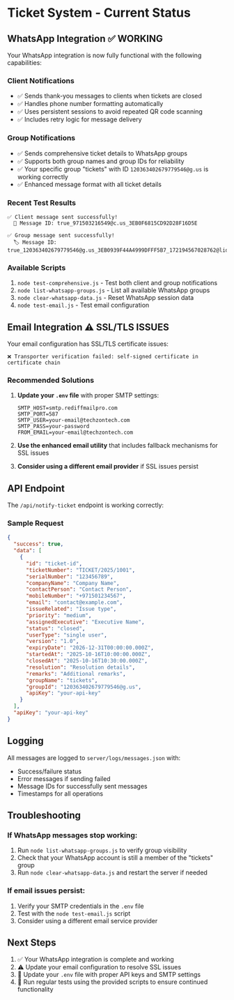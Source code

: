 # Ticket System - Current Status

## WhatsApp Integration ✅ WORKING

Your WhatsApp integration is now fully functional with the following capabilities:

### Client Notifications
- ✅ Sends thank-you messages to clients when tickets are closed
- ✅ Handles phone number formatting automatically
- ✅ Uses persistent sessions to avoid repeated QR code scanning
- ✅ Includes retry logic for message delivery

### Group Notifications
- ✅ Sends comprehensive ticket details to WhatsApp groups
- ✅ Supports both group names and group IDs for reliability
- ✅ Your specific group "tickets" with ID `120363402679779546@g.us` is working correctly
- ✅ Enhanced message format with all ticket details

### Recent Test Results
```
✅ Client message sent successfully!
  📱 Message ID: true_971503216549@c.us_3EB0F6815CD92D28F16D5E

✅ Group message sent successfully!
  🏷️ Message ID: true_120363402679779546@g.us_3EB0939F44A4999DFFF5B7_172194567028762@lid
```

### Available Scripts
1. `node test-comprehensive.js` - Test both client and group notifications
2. `node list-whatsapp-groups.js` - List all available WhatsApp groups
3. `node clear-whatsapp-data.js` - Reset WhatsApp session data
4. `node test-email.js` - Test email configuration

## Email Integration ⚠️ SSL/TLS ISSUES

Your email configuration has SSL/TLS certificate issues:

```
❌ Transporter verification failed: self-signed certificate in certificate chain
```

### Recommended Solutions
1. **Update your `.env` file** with proper SMTP settings:
   ```env
   SMTP_HOST=smtp.rediffmailpro.com
   SMTP_PORT=587
   SMTP_USER=your-email@techzontech.com
   SMTP_PASS=your-password
   FROM_EMAIL=your-email@techzontech.com
   ```

2. **Use the enhanced email utility** that includes fallback mechanisms for SSL issues

3. **Consider using a different email provider** if SSL issues persist

## API Endpoint

The `/api/notify-ticket` endpoint is working correctly:

### Sample Request
```json
{
  "success": true,
  "data": [
    {
      "id": "ticket-id",
      "ticketNumber": "TICKET/2025/1001",
      "serialNumber": "123456789",
      "companyName": "Company Name",
      "contactPerson": "Contact Person",
      "mobileNumber": "+971501234567",
      "email": "contact@example.com",
      "issueRelated": "Issue type",
      "priority": "medium",
      "assignedExecutive": "Executive Name",
      "status": "closed",
      "userType": "single user",
      "version": "1.0",
      "expiryDate": "2026-12-31T00:00:00.000Z",
      "startedAt": "2025-10-16T10:00:00.000Z",
      "closedAt": "2025-10-16T10:30:00.000Z",
      "resolution": "Resolution details",
      "remarks": "Additional remarks",
      "groupName": "tickets",
      "groupId": "120363402679779546@g.us",
      "apiKey": "your-api-key"
    }
  ],
  "apiKey": "your-api-key"
}
```

## Logging

All messages are logged to `server/logs/messages.json` with:
- Success/failure status
- Error messages if sending failed
- Message IDs for successfully sent messages
- Timestamps for all operations

## Troubleshooting

### If WhatsApp messages stop working:
1. Run `node list-whatsapp-groups.js` to verify group visibility
2. Check that your WhatsApp account is still a member of the "tickets" group
3. Run `node clear-whatsapp-data.js` and restart the server if needed

### If email issues persist:
1. Verify your SMTP credentials in the `.env` file
2. Test with the `node test-email.js` script
3. Consider using a different email service provider

## Next Steps

1. ✅ Your WhatsApp integration is complete and working
2. ⚠️ Update your email configuration to resolve SSL issues
3. 📝 Update your `.env` file with proper API keys and SMTP settings
4. 🧪 Run regular tests using the provided scripts to ensure continued functionality